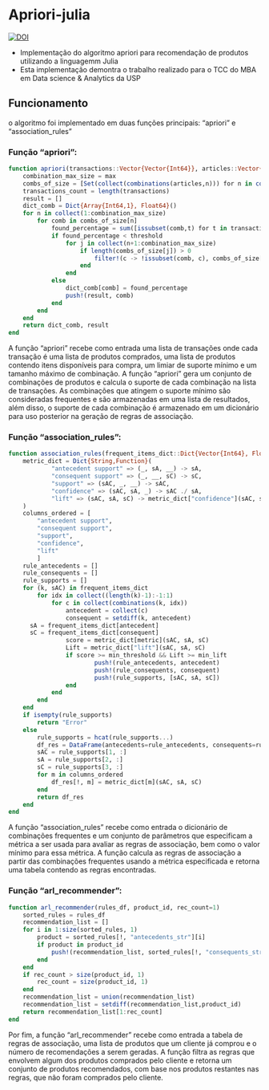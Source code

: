 # Apriori-julia
[![DOI](https://zenodo.org/badge/631400645.svg)](https://zenodo.org/badge/latestdoi/631400645)

- Implementação do algoritmo apriori para recomendação de produtos utilizando a linguagemm Julia
- Esta implementação demontra o trabalho realizado para o TCC do MBA em Data science & Analytics da USP

## Funcionamento

o algoritmo foi implementado em duas funções principais: “apriori” e “association_rules”

### Função “apriori”:
```Julia
function apriori(transactions::Vector{Vector{Int64}}, articles::Vector{Int64}, threshold::Float64=0.3, max::Int64=4)
    combination_max_size = max
    combs_of_size = [Set(collect(combinations(articles,n))) for n in collect(1:combination_max_size)]
    transactions_count = length(transactions)
    result = []
    dict_comb = Dict{Array{Int64,1}, Float64}()
    for n in collect(1:combination_max_size)
        for comb in combs_of_size[n]
            found_percentage = sum([issubset(comb,t) for t in transactions]) / transactions_count
            if found_percentage < threshold
                for j in collect(n+1:combination_max_size)
                    if length(combs_of_size[j]) > 0
                        filter!(c -> !issubset(comb, c), combs_of_size[j])
                    end
                end
            else
                dict_comb[comb] = found_percentage
                push!(result, comb)
            end
        end
    end
    return dict_comb, result
end
```

A função “apriori” recebe como entrada uma lista de transações onde cada transação é uma lista de produtos comprados, uma lista de produtos contendo itens disponíveis para compra, um limiar de suporte mínimo e um tamanho máximo de combinação.
A função “apriori” gera um conjunto de combinações de produtos e calcula o suporte de cada combinação na lista de transações.
As combinações que atingem o suporte mínimo são consideradas frequentes e são armazenadas em uma lista de resultados, além disso, o suporte de cada combinação é
armazenado em um dicionário para uso posterior na geração de regras de associação.

### Função “association_rules”:
```Julia
function association_rules(frequent_items_dict::Dict{Vector{Int64}, Float64}, metric::String="confidence", min_threshold::Float64=0.8, min_lift::Float64=0.0)
    metric_dict = Dict{String,Function}(
            "antecedent support" => (_, sA, __) -> sA,
            "consequent support" => (_, __, sC) -> sC,
            "support" => (sAC, _, __) -> sAC,
            "confidence" => (sAC, sA, _) -> sAC ./ sA,
            "lift" => (sAC, sA, sC) -> metric_dict["confidence"](sAC, sA, sC)./sC
    )
    columns_ordered = [
        "antecedent support",
        "consequent support",
        "support",
        "confidence",
        "lift"
		]
    rule_antecedents = []
    rule_consequents = []
    rule_supports = []
    for (k, sAC) in frequent_items_dict
        for idx in collect((length(k)-1):-1:1)
            for c in collect(combinations(k, idx))
                antecedent = collect(c)
                consequent = setdiff(k, antecedent)
      sA = frequent_items_dict[antecedent]
      sC = frequent_items_dict[consequent]
                score = metric_dict[metric](sAC, sA, sC)
                Lift = metric_dict["lift"](sAC, sA, sC)
                if score >= min_threshold && Lift >= min_lift
                        push!(rule_antecedents, antecedent)
                        push!(rule_consequents, consequent)
                        push!(rule_supports, [sAC, sA, sC])
                end
            end
        end
    end
    if isempty(rule_supports)
        return "Error"
    else
        rule_supports = hcat(rule_supports...)
        df_res = DataFrame(antecedents=rule_antecedents, consequents=rule_consequents)
  		sAC = rule_supports[1, :]
  		sA = rule_supports[2, :]
  		sC = rule_supports[3, :]
  		for m in columns_ordered
    		df_res[!, m] = metric_dict[m](sAC, sA, sC)
  		end
        return df_res
    end
end
```

A função “association_rules” recebe como entrada o dicionário de combinações frequentes e um conjunto de parâmetros que especificam a métrica a ser usada para avaliar as regras de associação, bem como o valor mínimo para essa métrica.
A função calcula as regras de associação a partir das combinações frequentes usando a métrica especificada e retorna uma tabela contendo as regras encontradas.

### Função “arl_recommender”:
```Julia
function arl_recommender(rules_df, product_id, rec_count=1)
    sorted_rules = rules_df
    recommendation_list = []
    for i in 1:size(sorted_rules, 1)
        product = sorted_rules[!, "antecedents_str"][i]
        if product in product_id
            push!(recommendation_list, sorted_rules[!, "consequents_str"][i])
        end
    end
    if rec_count > size(product_id, 1)
        rec_count = size(product_id, 1)
    end
    recommendation_list = union(recommendation_list)
    recommendation_list = setdiff(recommendation_list,product_id)
    return recommendation_list[1:rec_count]
end
```

Por fim, a função “arl_recommender” recebe como entrada a tabela de regras de associação, uma lista de produtos que um cliente já comprou e o número de recomendações a serem geradas.
A função filtra as regras que envolvem algum dos produtos comprados pelo cliente e retorna um conjunto de produtos recomendados, com base nos produtos restantes nas regras, que não foram comprados pelo cliente.
